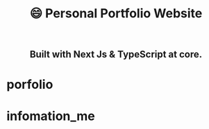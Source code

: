 <h1 align="center">😄 Personal Portfolio Website </h1>



<br>
<h2 align="center">Built with Next Js & TypeScript at core.</h2>

# porfolio
# infomation_me
